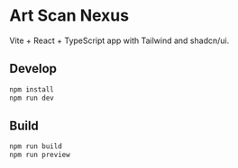 # Art Scan Nexus

Vite + React + TypeScript app with Tailwind and shadcn/ui.

## Develop

```sh
npm install
npm run dev
```

## Build

```sh
npm run build
npm run preview
```
